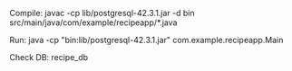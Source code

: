 Compile:
    javac -cp lib/postgresql-42.3.1.jar -d bin src/main/java/com/example/recipeapp/*.java

Run:
    java -cp "bin:lib/postgresql-42.3.1.jar" com.example.recipeapp.Main

Check DB:
recipe_db
